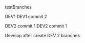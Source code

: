 testBranches

DEV1
DEV1 commit 2

DEV2 commit 1
DEV2 commit 1

Develop after create DEV 2 branches

